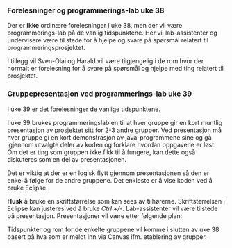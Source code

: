 ### Forelesninger og programmerings-lab uke 38

Der er **ikke** ordinære forelesninger i uke 38, men der vil være programmerings-lab på de vanlig tidspunktene. Her vil lab-assistenter og undervisere være til stede for å hjelpe og svare på spørsmål relatert til programmeringsprosjektet.

I tillegg vil Sven-Olai og Harald vil være tilgjengelig i de rom hvor der normalt er forelesning for å svare på spørsmål og hjelpe med ting relatert til prosjektet.

### Gruppepresentasjon ved programmerings-lab uke 39

I uke 39 er det forelesninger de vanlige tidspunktene.

I uke 39 brukes programmeringslab'en til at hver gruppe gir en kort muntlig presentasjon av prosjektet sitt for 2-3 andre grupper. Ved presentasjon må hver gruppe gi en kort demonstrasjon av java-programmene sine og gå igjennom utvalgte deler av koden og forklare hvordan oppgavene er løst. Om det er ting som gruppen ikke fikk til å fungere, kan dette også diskuteres som en del av presentasjonen.

Det er viktig at der er en logisk flytt gjennom presentasjonen så den er enkel å følge for de andre gruppene.  Det enkleste er å vise koden ved å bruke Eclipse.

**Husk** å bruke en skriftstørrelse som kan sees av tilhørerne. Skriftstørrelsen i Eclipse kan justeres ved å bruke *Ctrl +/-*. Lab-assistenter vil være tilstede på presentasjon. Presentasjoner vil være etter følgende plan:

Tidspunkter og rom for de enkelte gruppene vil komme i slutten av uke 38 basert på hva som er meldt inn via Canvas ifm. etablering av grupper.
